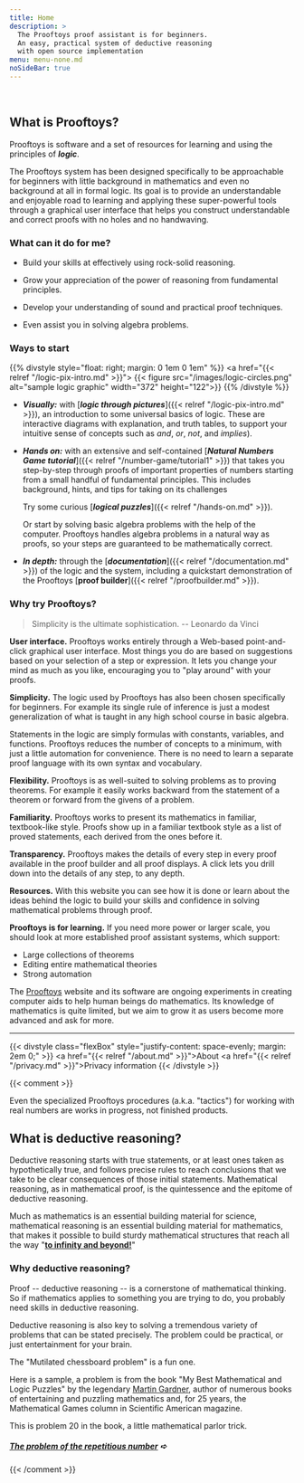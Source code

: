```yaml
---
title: Home
description: >
  The Prooftoys proof assistant is for beginners.
  An easy, practical system of deductive reasoning
  with open source implementation
menu: menu-none.md
noSideBar: true
---
```


<style>
/* Use bigger text and extra whitespace on this page. */
.content p, .content ul {
  font-size: 1.15rem;
}
.content h3 {
  margin-top: 1em;
}
</style>

<br>

## **What is Prooftoys?**

Prooftoys is software and a set of resources for learning and using
the principles of ***logic***.

The Prooftoys system has been designed specifically to be approachable
for beginners with little background in mathematics and even no
background at all in formal logic.  Its goal is to provide an
understandable and enjoyable road to learning and applying these
super-powerful tools through a graphical user interface that helps you
construct understandable and correct proofs with no holes and no
handwaving.

### **What can it do for me?**

- Build your skills at effectively using rock-solid reasoning.

- Grow your appreciation of the power of reasoning from fundamental
  principles.

- Develop your understanding of sound and practical proof techniques.

- Even assist you in solving algebra problems.

### **Ways to start**

{{% divstyle style="float: right; margin: 0 1em 0 1em" %}}
<a href="{{< relref "/logic-pix-intro.md" >}}">
{{< figure src="/images/logic-circles.png" alt="sample logic graphic"
   width="372" height="122">}}
</a>
{{% /divstyle %}}

- ***Visually:*** with [***logic through pictures***]({{< relref
"/logic-pix-intro.md" >}}), an introduction to some universal basics
of logic.  These are interactive diagrams with explanation, and truth
tables, to support your intuitive sense of concepts such as *and*,
*or*, *not*, and *implies*).

- ***Hands on:*** with an extensive and self-contained [***Natural
  Numbers Game tutorial***]({{< relref "/number-game/tutorial1" >}})
  that takes you step-by-step through proofs of important properties of
  numbers starting from a small handful of fundamental principles.  This
  includes background, hints, and tips for taking on its challenges

  Try some curious [***logical puzzles***]({{< relref
  "/hands-on.md" >}}).

  Or start by solving basic algebra problems with the help of the
  computer.  Prooftoys handles algebra problems in a natural way as
  proofs, so your steps are guaranteed to be mathematically correct.

- ***In depth:*** through the [***documentation***]({{< relref
"/documentation.md" >}}) of the logic and the system, including a
quickstart demonstration of the Prooftoys [**proof builder**]({{<
relref "/proofbuilder.md" >}}).

### **Why try Prooftoys?**

> Simplicity is the ultimate sophistication.  -- Leonardo da Vinci

**User interface.** Prooftoys works entirely through a Web-based
point-and-click graphical user interface.  Most things you do are
based on suggestions based on your selection of a step or expression.
It lets you change your mind as much as you like, encouraging you to
"play around" with your proofs.

**Simplicity.** The logic used by Prooftoys has also been chosen
specifically for beginners.  For example its single rule of inference
is just a modest generalization of what is taught in any high school
course in basic algebra.

Statements in the logic are simply formulas with constants, variables,
and functions.  Prooftoys reduces the number of concepts to a minimum,
with just a little automation for convenience.  There is no need to
learn a separate proof language with its own syntax and vocabulary.

**Flexibility.** Prooftoys is as well-suited to solving problems as to
proving theorems.  For example it easily works backward from the
statement of a theorem or forward from the givens of a problem.

**Familiarity.** Prooftoys works to present its mathematics in
familiar, textbook-like style.  Proofs show up in a familiar textbook
style as a list of proved statements, each derived from the ones
before it.

**Transparency.** Prooftoys makes the details of every step in every
proof available in the proof builder and all proof displays.  A click
lets you drill down into the details of any step, to any depth.

**Resources.** With this website you can see how it is done or learn
about the ideas behind the logic to build your skills and confidence
in solving mathematical problems through proof.

**Prooftoys is for learning.** If you need more power or larger scale,
you should look at more established proof assistant systems, which
support:

- Large collections of theorems
- Editing entire mathematical theories
- Strong automation

The [Prooftoys](http://prooftoys.org) website and its software are
ongoing experiments in creating computer aids to help human beings do
mathematics.  Its knowledge of mathematics is quite limited, but we
aim to grow it as users become more advanced and ask for more.

<hr>

{{< divstyle class="flexBox"
 style="justify-content: space-evenly; margin: 2em 0;" >}}
<a href="{{< relref "/about.md" >}}">About</a>
<a href="{{< relref "/privacy.md" >}}">Privacy information</a>
{{< /divstyle >}}

{{< comment >}}

Even the specialized Prooftoys procedures (a.k.a. "tactics") for
working with real numbers are works in progress, not finished
products.

## What is deductive reasoning?

Deductive reasoning starts with true statements, or at least ones
taken as hypothetically true, and follows precise rules to reach
conclusions that we take to be clear consequences of those initial
statements.  Mathematical reasoning, as in mathematical proof, is the
quintessence and the epitome of deductive reasoning.

Much as mathematics is an essential building material for science,
mathematical reasoning is an essential building material for
mathematics, that makes it possible to build sturdy mathematical
structures that reach all the way "**<a target=_blank
href="https://www.youtube.com/watch?v=2VSYmGSJtCA">to infinity and
beyond!</a>**"

### Why deductive reasoning?

Proof -- deductive reasoning -- is a cornerstone of mathematical
thinking.  So if mathematics applies to something you are trying
to do, you probably need skills in deductive reasoning.

Deductive reasoning is also key to solving a tremendous variety
of problems that can be stated precisely.  The problem could
be practical, or just entertainment for your brain.

The "Mutilated chessboard problem" is a fun one.

Here is a sample, a problem is from the book "My Best Mathematical and
Logic Puzzles" by the legendary <a target=_blank
href="https://en.wikipedia.org/wiki/Martin_Gardner">Martin
Gardner</a>, author of numerous books of entertaining and puzzling
mathematics and, for 25 years, the Mathematical Games column in
Scientific American magazine.

This is problem 20 in the book, a little mathematical parlor trick.

##### [The problem of the repetitious number](/rep-num/) &#x27aa;

{{< /comment >}}
